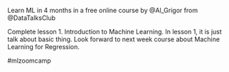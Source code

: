 Learn ML in 4 months in a free online course by 
@Al_Grigor
 from 
@DataTalksClub

Complete lesson 1. Introduction to Machine Learning.
In lesson 1, it is just talk about basic thing.
Look forward to next week course about Machine Learning for Regression.

#mlzoomcamp